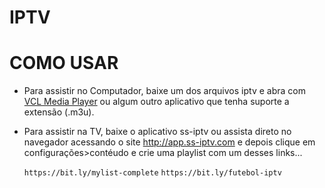 # IPTV 

# COMO USAR
- Para assistir no Computador, baixe um dos arquivos iptv e abra com [VCL Media Player](https://www.videolan.org/vlc/) ou algum outro aplicativo que tenha suporte a extensão (.m3u).

- Para assistir na TV, baixe o aplicativo ss-iptv ou assista direto no navegador acessando o site http://app.ss-iptv.com e depois clique em configurações>contéudo e crie uma playlist com um desses links...

   `https://bit.ly/mylist-complete`  `https://bit.ly/futebol-iptv`
